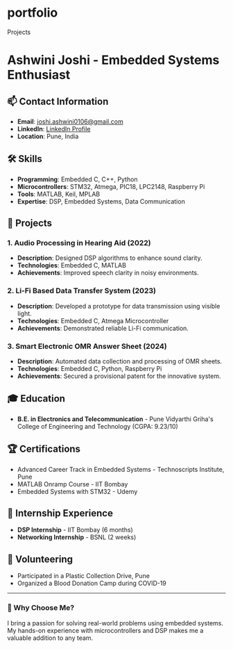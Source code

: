 # portfolio
Projects 
# Ashwini Joshi - Embedded Systems Enthusiast

## 📫 Contact Information
- **Email**: joshi.ashwini0106@gmail.com
- **LinkedIn**: [LinkedIn Profile](https://www.linkedin.com/in/ashwini-joshi-122876215)
- **Location**: Pune, India

## 🛠️ Skills
- **Programming**: Embedded C, C++, Python
- **Microcontrollers**: STM32, Atmega, PIC18, LPC2148, Raspberry Pi
- **Tools**: MATLAB, Keil, MPLAB
- **Expertise**: DSP, Embedded Systems, Data Communication

## 🚀 Projects
### 1. Audio Processing in Hearing Aid (2022)
- **Description**: Designed DSP algorithms to enhance sound clarity.
- **Technologies**: Embedded C, MATLAB
- **Achievements**: Improved speech clarity in noisy environments.

### 2. Li-Fi Based Data Transfer System (2023)
- **Description**: Developed a prototype for data transmission using visible light.
- **Technologies**: Embedded C, Atmega Microcontroller
- **Achievements**: Demonstrated reliable Li-Fi communication.

### 3. Smart Electronic OMR Answer Sheet (2024)
- **Description**: Automated data collection and processing of OMR sheets.
- **Technologies**: Embedded C, Python, Raspberry Pi
- **Achievements**: Secured a provisional patent for the innovative system.

## 🎓 Education
- **B.E. in Electronics and Telecommunication** - Pune Vidyarthi Griha's College of Engineering and Technology (CGPA: 9.23/10)

## 🏆 Certifications
- Advanced Career Track in Embedded Systems - Technoscripts Institute, Pune
- MATLAB Onramp Course - IIT Bombay
- Embedded Systems with STM32 - Udemy

## 🌱 Internship Experience
- **DSP Internship** - IIT Bombay (6 months)
- **Networking Internship** - BSNL (2 weeks)

## 🌟 Volunteering
- Participated in a Plastic Collection Drive, Pune
- Organized a Blood Donation Camp during COVID-19

---

### 💼 Why Choose Me?
I bring a passion for solving real-world problems using embedded systems. My hands-on experience with microcontrollers and DSP makes me a valuable addition to any team.
